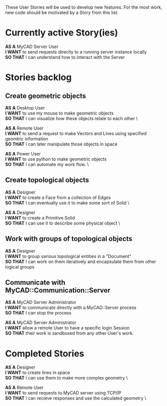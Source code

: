 These User Stories will be used to develop new features. For the most work, new code
should be motivated by a Story from this list.

# Currently active Story(ies)

**AS A** MyCAD Server User \
**I WANT** to send requests directly to a running server instance locally \
**SO THAT** I can understand how to interact with the Server

# Stories backlog
## Create geometric objects
**AS A** Desktop User \
**I WANT** to use my mouse to make geometric objects \
**SO THAT** I can visualize how these objects relate to each other \

**AS A** Remote User \
**I WANT** to send a request to make Vectors and Lines using specified geomtric information \
**SO THAT** I can later manipulate those objects in space

**AS A** Power User \
**I WANT** to use python to make geometric objects \
**SO THAT** I can automate my work flow. \

## Create topological objects

**AS A** Designer \
**I WANT** to create a Face from a collection of Edges \
**SO THAT** I can eventually use it to make some sort of Solid \

**AS A** Designer \
**I WANT** to create a Primitive Solid \
**SO THAT** I can use it to describe some physical object \

## Work with groups of topological objects
**AS A** Designer \
**I WANT** to group various topological entities in a "Document" \
**SO THAT** I can work on them iteratively and encapsulate them from other logical groups

## Communicate with MyCAD::Communication::Server
**AS A** MyCAD Server Administrator \
**I WANT** to communicate directly with a MyCAD::Server process \
**SO THAT** I can stop the process

**AS A** MyCAD Server Administrator \
**I WANT** allow a remote User to have a specific login Session \
**SO THAT** their work is sandboxed from any other User's work.

# Completed Stories
**AS A** Designer \
**I WANT** to create lines in space \
**SO THAT** I can use them to make more complex geometry \

**AS A** Remote User \
**I WANT** to send requests to MyCAD server using TCP/IP \
**SO THAT** I can recieve responses and use the calculated geometry \
